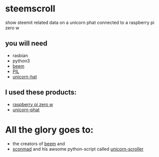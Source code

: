 # steemscroll
show steemit related data on a unicorn phat connected to a raspberry pi zero w

## you will need 
- rasbian
- python3
- [beem](https://github.com/holgern/beem)
- [PIL](https://github.com/python-pillow/Pillow)
- [unicorn-hat](https://github.com/pimoroni/unicorn-hat)

## I used these products:
- [raspberry pi zero w](https://shop.pimoroni.de/products/raspberry-pi-zero-w)
- [unicorn-phat](https://shop.pimoroni.de/products/unicorn-phat)

# All the glory goes to: 
- the creators of [beem](https://github.com/holgern/beem) and 
- [sconmad](https://github.com/sconemad/unicorn-scroller) and his awsome python-script called [unicorn-scroller](https://github.com/sconemad/unicorn-scroller)

